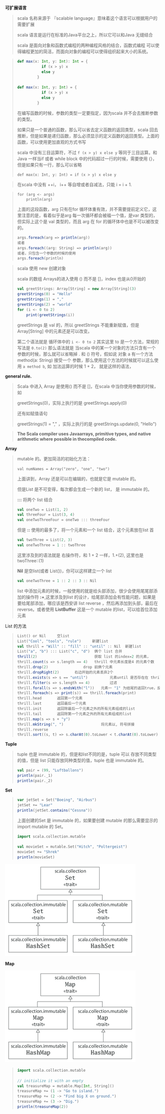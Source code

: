  

**可扩展语言**

> scala 名称来源于 『scalable language』意味着这个语言可以根据用户的需要扩展
>
> scala 语言是运行在标准的Java平台之上，所以它可以和Java 无缝结合
>
> scala 是面向对象和函数式编程的两种编程风格的结合，函数式编程 可以使得编程更加的简洁，而面向对象的编程可以使得组织起来大小的系统。

> ```scala
> def max(x: Int, y: Int): Int = {
>            if (x > y) x
>            else y
>          }
> 
> def max(x: Int, y: Int) = {
>            if (x > y) x
>            else y
>          }
> ```
>
> 在编写函数的时候，参数的类型一定要指定，因为scala 并不会去推断参数的类型。
>
> 如果只是一个普通的函数，那么可以省去定义函数的返回类型，scala 回去推断，但是如果是递归函数，那么必须显示的定义函数的返回类型。上面的函数，可以使用更加直观的方式书写
>
> scala 中没有三目运算符，不过 ```f (x > y) x else y``` 等同于三目运算。和 Java 一样当if 或者 while block 中的代码超过一行的时候，需要使用 {}，但是如果只有一行，那么可以省略 
>
> ```
> def max(x: Int, y: Int) = if (x > y) x else y
> ```

> 在scala 中没有 ++i， i++ 等自增或者自减法，只能  i = i + 1.

> ```
> for (arg <- args)
>     println(arg)
> ```
>
> 上面的这段函数，arg 只有在for 循环体重有效，并不需要提前定义它，这里注意的是，看着似乎是arg 每一次循环都会被福一个值，是var 类型的，但实际上这个是 val 类型的，而且 arg 在 for 的循环体中也是不可以被改变的。
>
> ```scala
> args.foreach(arg => println(arg))
> 或者
> args.foreach((arg: String) => println(arg))
> 或者，只包含一个参数的时候的使用
> args.foreach(println)
> ```

> scala 使用 new 创建对象
>
> scala 的数组 Arrays的进入使用 () 而不是 []，index 也是从0开始的
>
> ```scala
> val greetStrings: Array[String] = new Array[String](3)
> greetStrings(0) = "Hello"
> greetStrings(1) = ","
> greetStrings(2) = "world"
> for (i <- 0 to 2)
>     print(greetStrings(i))
> ```
>
> greetStrings 是 val 的，所以 greetStrings 不能重新赋值，但是 Array[String] 中的元素还是可以改变。
>
> 第二个语法就是 循环体中的 ```i <- 0 to 2``` 其实这里 to 是一个方法，常规的写法是 ```0.to(2)``` 那么语法就是 当scala 中的某一个对象的方法只含有一个参数的时候，那么就可以省略掉 . 和 () 符号，假如说 对象 a 有一个方法 method(a: String) 接受一个 参数，那么使用这个方法的时候就可以这么使用 ```a method b```, 如 加法运算的时候  1 + 2， 就是这样的语法，

**general rule.**

> Scala 中进入 Array 是使用() 而不是 []，在scala 中当你使用参数的时候，如 
>
> greetStrings(0)，实际上执行的是 greetStrings.apply(0)
>
> 还有如赋值语句
>
> greetStrings(1) = "," ，实际上执行的是 greetStrings.update(0, "Hello")

> **The Scala compiler uses Javaarrays, primitive types, and native arithmetic where possible in thecompiled code.**

**Array**

> mutable 的。更加简洁的初始化方法：
>
> ```val numNames = Array("zero", "one", "two")```
>
> 上面讲到，Array 还是可以在编辑的，也就是它是 mutable 的。
>
> 但是List 是不可变得，每次都会生成一个新的 list， 是 immutable 的。
>
> **:::** 将两个 list 结合
>
> ```scala
> val oneTwo = List(1, 2)
> val threeFour = List(3, 4)
> val oneTwoThreeFour = oneTwo ::: threeFour
> ```
>
> 但是 **::** 使用的最多了，将一个元素和一个 list 结合，这个元素放在list 首
>
> ```scala
> val twoThree = List(2, 3)
> val oneTwoThree = 1 :: twoThree
> ```
>
> 这里涉及到的语法就是 右操作符，和 1 + 2 一样，1.+(2), 这里也是 twoThree::(1)
>
> **Nil** 是空list(或者 List())，你可以这样建立一个 list
>
> ```scala
> val oneTwoThree = 1 :: 2 :: 3 :: Nil
> ```
>
> list 中添加元素的时候，一般使用的就是给头部添加，很少会使用尾尾部添加的操作符 **:+**,这里涉及到list 的设计，给尾部添加会有性能问题，如果是要给尾部添加，哪应该是西安讲 list reverse ，然后再添加到头部，最后在reverse。或者使用 **ListBuffer** 这是一个 mutable 的list，可以给首位添加元素

List 的方法

> ```scala
> List() or Nil   	空list
> List("Cool", "tools", "rule")   	新建list
> val thrill = "Will" :: "fill" :: "until" :: Nil  新建list
> List("a", "b") ::: List("c", "d")  俩个 list 合并
> thrill(2)                          获取 list 的index=2 的元素，
> thrill.count(s => s.length == 4)   thrill 中元素长度是4 的元素个数
> thrill.drop(2)    			drop 前俩个元素
> thrill.dropRight(2) 		右边开始的元素丢弃2个
> thrill.exists(s => s == "until") 			元素until 是否存在在 thrill list 中
> thrill.filter(s => s.length == 4)  		过滤
> thrill.forall(s => s.endsWith("l")) 	元素一 "1" 为结尾的返回true，反之 false
> thrill.foreach(s => print(s)) == thrill.foreach(print)
> thrill.head 		返回第一个元素
> thrill.last 		返回最后一个元素
> thrill.init 		返回除最后一个元素之外的所有元素组成的list
> thrill.tail 		返回除第一个元素之外的所有元素组成的list
> thrill.map(s => s + "y") 
> thrill.mkString(", ") 				将元素以, 符号拼接
> thrill.reverse 
> thrill.sort((s, t) => s.charAt(0).toLower < t.charAt(0).toLower)
> ```

**Tuple**

> tuple 也是 immutable 的，但是和list不同的是，tuple 可以 存放不同类型的值，但是 list 只能存放同种类型的值，tuple 也是 immutable 的。
>
> ```scala
> val pair = (99, "Luftballons")
> println(pair._1)
> println(pair._2)
> ```

**Set**

> ```scala
> var jetSet = Set("Boeing", "Airbus")
> jetSet += "Lear"
> println(jetSet.contains("Cessna"))
> ```
>
> 上面创建的Set 是 immutable 的，如果要创建 mutable 的那么需要显示的import mutable 的 Set。
>
> ```scala
> import scala.collection.mutable
>   
> val movieSet = mutable.Set("Hitch", "Poltergeist")
> movieSet += "Shrek"
> println(movieSet) 
> ```

![sets](sets.png)

**Map**

![sets](map.png)

> ```scala
> import scala.collection.mutable
>   
> // initialize it with an empty
> val treasureMap = mutable.Map[Int, String]()
> treasureMap += (1 -> "Go to island.")
> treasureMap += (2 -> "Find big X on ground.")
> treasureMap += (3 -> "Dig.")
> println(treasureMap(2))
> ```
>
> 















